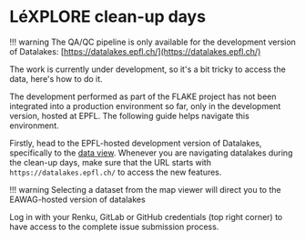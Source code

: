 # LéXPLORE clean-up days

<!-- prettier-ignore-start -->

!!! warning
    The QA/QC pipeline is only available for the development version of Datalakes: [https://datalakes.epfl.ch/](https://datalakes.epfl.ch/)

<!-- prettier-ignore-end -->

The work is currently under development, so it's a bit tricky to access the data, here's how to do it.

The development performed as part of the FLAKE project has not been integrated into a production environment so far, only in the development version, hosted at EPFL. The following guide helps navigate this environment.

Firstly, head to the EPFL-hosted development version of Datalakes, specifically to the [data view](https://datalakes.epfl.ch/dataview). Whenever you are navigating datalakes during the clean-up days, make sure that the URL starts with `https://datalakes.epfl.ch/` to access the new features.

<!-- prettier-ignore-start -->

!!! warning
    Selecting a dataset from the map viewer will direct you to the EAWAG-hosted version of datalakes

<!-- prettier-ignore-end -->

Log in with your Renku, GitLab or GitHub credentials (top right corner) to have access to the complete issue submission process.
